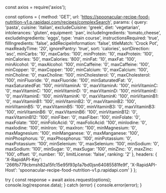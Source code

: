 const axios = require('axios');

const options = {
method: 'GET',
url: 'https://spoonacular-recipe-food-nutrition-v1.p.rapidapi.com/recipes/complexSearch',
params: {
query: 'pasta',
cuisine: 'italian',
excludeCuisine: 'greek',
diet: 'vegetarian',
intolerances: 'gluten',
equipment: 'pan',
includeIngredients: 'tomato,cheese',
excludeIngredients: 'eggs',
type: 'main course',
instructionsRequired: 'true',
fillIngredients: 'false',
addRecipeInformation: 'false',
titleMatch: 'Crock Pot',
maxReadyTime: '20',
ignorePantry: 'true',
sort: 'calories',
sortDirection: 'asc',
minCarbs: '10',
maxCarbs: '100',
minProtein: '10',
maxProtein: '100',
minCalories: '50',
maxCalories: '800',
minFat: '10',
maxFat: '100',
minAlcohol: '0',
maxAlcohol: '100',
minCaffeine: '0',
maxCaffeine: '100',
minCopper: '0',
maxCopper: '100',
minCalcium: '0',
maxCalcium: '100',
minCholine: '0',
maxCholine: '100',
minCholesterol: '0',
maxCholesterol: '100',
minFluoride: '0',
maxFluoride: '100',
minSaturatedFat: '0',
maxSaturatedFat: '100',
minVitaminA: '0',
maxVitaminA: '100',
minVitaminC: '0',
maxVitaminC: '100',
minVitaminD: '0',
maxVitaminD: '100',
minVitaminE: '0',
maxVitaminE: '100',
minVitaminK: '0',
maxVitaminK: '100',
minVitaminB1: '0',
maxVitaminB1: '100',
minVitaminB2: '0',
maxVitaminB2: '100',
minVitaminB5: '0',
maxVitaminB5: '100',
minVitaminB3: '0',
maxVitaminB3: '100',
minVitaminB6: '0',
maxVitaminB6: '100',
minVitaminB12: '0',
maxVitaminB12: '100',
minFiber: '0',
maxFiber: '100',
minFolate: '0',
maxFolate: '100',
minFolicAcid: '0',
maxFolicAcid: '100',
minIodine: '0',
maxIodine: '100',
minIron: '0',
maxIron: '100',
minMagnesium: '0',
maxMagnesium: '100',
minManganese: '0',
maxManganese: '100',
minPhosphorus: '0',
maxPhosphorus: '100',
minPotassium: '0',
maxPotassium: '100',
minSelenium: '0',
maxSelenium: '100',
minSodium: '0',
maxSodium: '100',
minSugar: '0',
maxSugar: '100',
minZinc: '0',
maxZinc: '100',
offset: '0',
number: '10',
limitLicense: 'false',
ranking: '2'
},
headers: {
'X-RapidAPI-Key': '266fb779cbmsh82a15fc15e95f93p1a7bd0jsn64085581fe9f',
'X-RapidAPI-Host': 'spoonacular-recipe-food-nutrition-v1.p.rapidapi.com'
}
};

try {
const response = await axios.request(options);
console.log(response.data);
} catch (error) {
console.error(error);
}

